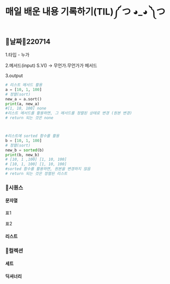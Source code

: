 # 매일 배운 내용 기록하기(TIL)༼ つ ◕_◕ ༽つ

##  🐧날짜🐣220714

1.타입 - 누가

2.메서드(input)     S.V() -> 무언가.무언가가 메서드

3.output

```python
# 리스트 메서드 활용
a = [10, 1, 100]
# 정렬(sort)
new_a = a.sort()
print(a, new_a)
#[1, 10, 100] none
#리스트 메서드를 활용하면, 그 메서드를 정렬된 상태로 변경 (원본 변경)
# return 되는 것은 none



#리스트에 sorted 함수를 활용
b = [10, 1, 100]
# 정렬(sort)
new_b = sorted(b)
print(b, new_b)
# [10, 1 ,100] [1, 10, 100]
# [10, 1, 100] [1, 10, 100]
#sorted 함수를 활용하면, 원본을 변경하지 않음
# return 되는 것은 정렬된 리스트
```

### 🚩시퀀스

#### 문자열

표1

표2

#### 리스트



### 🚩컬렉션

#### 세트

#### 딕셔너리

